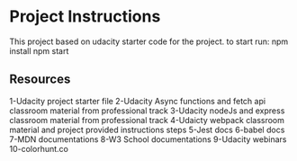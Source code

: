 # Project Instructions

This project based on udacity starter code for the project.
to start run:
npm install
npm start

## Resources

1-Udacity project starter file
2-Udacity Async functions and fetch api classroom material from professional track
3-Udacity nodeJs and express classroom material from professional track
4-Udaicty webpack classroom material and project provided instructions steps
5-Jest docs
6-babel docs
7-MDN documentations
8-W3 School documentations
9-Udacity webinars
10-colorhunt.co
